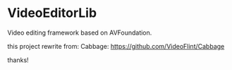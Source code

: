 # VideoEditorLib
Video editing framework based on AVFoundation.

this project rewrite from:
Cabbage: https://github.com/VideoFlint/Cabbage

thanks!

